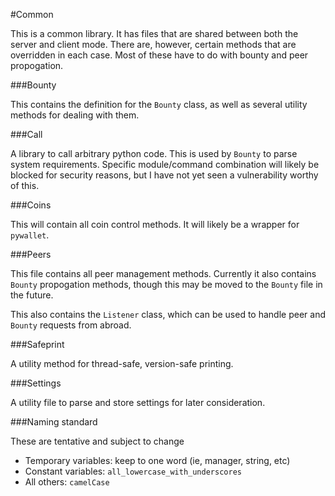 #Common

This is a common library. It has files that are shared between both the server and client mode. There are, however, certain methods that are overridden in each case. Most of these have to do with bounty and peer propogation.

###Bounty

This contains the definition for the `Bounty` class, as well as several utility methods for dealing with them.

###Call

A library to call arbitrary python code. This is used by `Bounty` to parse system requirements. Specific module/command combination will likely be blocked for security reasons, but I have not yet seen a vulnerability worthy of this.

###Coins

This will contain all coin control methods. It will likely be a wrapper for `pywallet`.

###Peers

This file contains all peer management methods. Currently it also contains `Bounty` propogation methods, though this may be moved to the `Bounty` file in the future.

This also contains the `Listener` class, which can be used to handle peer and `Bounty` requests from abroad.

###Safeprint

A utility method for thread-safe, version-safe printing.

###Settings

A utility file to parse and store settings for later consideration.

###Naming standard

These are tentative and subject to change

* Temporary variables: keep to one word (ie, manager, string, etc)
* Constant variables:  `all_lowercase_with_underscores`
* All others:          `camelCase`
